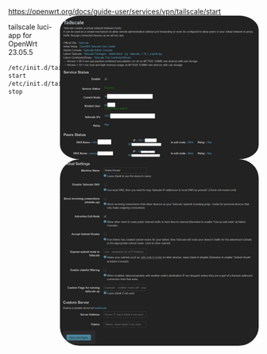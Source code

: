 https://openwrt.org/docs/guide-user/services/vpn/tailscale/start
<img src="screen-1.jpg" width="400" align="right" alt="Profile Picture" style="border-radius: 10%;">
<img src="screen-2.jpg" width="400" align="right" alt="Profile Picture" style="border-radius: 10%;">

tailscale luci-app for OpenWrt 23.05.5

    /etc/init.d/tailscaler start 
    /etc/init.d/tailscaler stop
